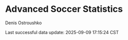 # Advanced Soccer Statistics
Denis Ostroushko

<!-- gfm -->

Last successful data update: 2025-09-09 17:15:24 CST
